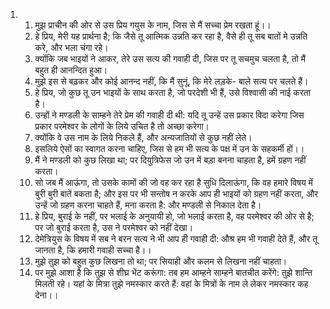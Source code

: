 <ol>
  <li>
    <ol>
      <li>मुझ प्राचीन की ओर से उस प्रिय गयुस के नाम, जिस से मैं सच्चा प्रेम रखता हूं।।</li>
      <li>हे प्रिय, मेरी यह प्रार्थना है; कि जैसे तू आत्मिक उन्नति कर रहा है, वैसे ही तू सब बातों मे उन्नति करे, और भला चंगा रहे।</li>
      <li>क्योंकि जब भाइयों ने आकर, तेरे उस सत्य की गवाही दी, जिस पर तू सचमुच चलता है, तो मैं बहुत ही आनन्दित हुआ।</li>
      <li>मुझे इस से बढ़कर और कोई आनन्द नहीं, कि मैं सुनूं, कि मेरे लड़के- बाले सत्य पर चलते हैं।</li>
      <li>हे प्रिय, जो कुछ तू उन भाइयों के साथ करता है, जो परदेशी भी हैं, उसे विश्वासी की नाई करता है।</li>
      <li>उन्हों ने मण्डली के साम्हने तेरे प्रेम की गवाही दी थी: यदि तू उन्हें उस प्रकार विदा करेगा जिस प्रकार परमेश्वर के लोगों के लिये उचित है तो अच्छा करेगा।</li>
      <li>क्योंकि वे उस नाम के लिये निकले हैं, और अन्यजातियों से कुछ नहीं लेते।</li>
      <li>इसलिये ऐसों का स्वागत करना चाहिए, जिस से हम भी सत्य के पक्ष में उन के सहकर्मी हों।।</li>
      <li>मैं ने मण्डली को कुछ लिखा था; पर दियुत्रिफेस जो उन में बड़ा बनना चाहता है, हमें ग्रहण नहीं करता।</li>
      <li>सो जब मैं आऊंगा, तो उसके कामों की जो वह कर रहा है सुधि दिलाऊंगा, कि वह हमारे विषय में बुरी बुरी बातें बकता है; और इस पर भी सन्तोष न करके आप ही भाइयों को ग्रहण नहीं करता, और उन्हें जो ग्रहण करना चाहते हैं, मना करता है: और मण्डली से निकाल देता है।</li>
      <li>हे प्रिय, बुराई के नहीं, पर भलाई के अनुयायी हो, जो भलाई करता है, वह परमेश्वर की ओर से है; पर जो बुराई करता है, उस ने परमेश्वर को नहीं देखा।</li>
      <li>देमेत्रियुस के विषय में सब ने बरन सत्य ने भी आप ही गवाही दी: औश्र हम भी गवाही देते हैं, और तू जानता है, कि हमारी गवाही सच्चा है।।</li>
      <li>मुझे तुझ को बहुत कुछ लिखना तो था; पर सियाही और कलम से लिखना नहीं चाहता।</li>
      <li>पर मुझे आशा है कि तुझ से शीघ्र भेंट करूंगा: तब हम आम्हने साम्हने बातचीत करेंगे: तुझे शान्ति मिलती रहे। यहां के मित्रा तुझे नमस्कार करते हैं: वहां के मित्रों के नाम ले लेकर नमस्कार कह देना।।</li>
    </ol>
  </li>
</ol>